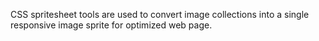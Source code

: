 CSS spritesheet tools are used to convert image collections into a single responsive image sprite for optimized web page.
